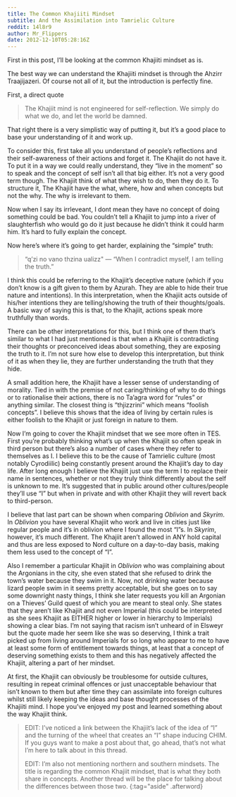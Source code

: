 ```yaml
---
title: The Common Khajiiti Mindset
subtitle: And the Assimilation into Tamrielic Culture
reddit: 14l8r9
author: Mr_Flippers
date: 2012-12-10T05:28:16Z
---
```


First in this post, I’ll be looking at the common Khajiiti mindset as is.

The best way we can understand the Khajiiti mindset is through the Ahzirr
Traajijazeri. Of course not all of it, but the introduction is perfectly fine.

First, a direct quote

> The Khajiit mind is not engineered for self-reflection. We simply do what we
> do, and let the world be damned.

That right there is a very simplistic way of putting it, but it’s a good place
to base your understanding of it and work up.

To consider this, first take all you understand of people’s reflections and
their self-awareness of their actions and forget it. The Khajiit do not have it.
To put it in a way we could really understand, they “live in the moment” so to
speak and the concept of self isn’t all that big either. It’s not a very good
term though. The Khajiit think of what they wish to do, then they do it. To
structure it, The Khajiit have the what, where, how and when concepts but not
the why. The why is irrelevant to them.

Now when I say its irrleveant, I dont mean they have no concept of doing
something could be bad. You couldn’t tell a Khajiit to jump into a river of
slaughterfish who would go do it just because he didn’t think it could harm him.
It’s hard to fully explain the concept.

Now here’s where it’s going to get harder, explaining the “simple” truth:

> “q’zi no vano thzina ualizz" — “When I contradict myself, I am telling the
> truth.”

I think this could be referring to the Khajiit’s deceptive nature (which if you
don’t know is a gift given to them by Azurah. They are able to hide their true
nature and intentions). In this interpretation, when the Khajiit acts outside of
his/her intentions they are telling/showing the truth of their thoughts/goals. A
basic way of saying this is that, to the Khajiit, actions speak more truthfully
than words.

There can be other interpretations for this, but I think one of them that’s
similar to what I had just mentioned is that when a Khajiit is contradicting
their thoughts or preconceived ideas about something, they are exposing the
truth to it. I’m not sure how else to develop this interpretation, but think of
it as when they lie, they are further understanding the truth that they hide.


A small addition here, the Khajiit have a lesser sense of understanding of
morality. Tied in with the premise of not caring/thinking of why to do things or
to rationalise their actions, there is no Ta’agra word for “rules” or anything
similar. The closest thing is “thjizzrini” which means “foolish concepts”. I
believe this shows that the idea of living by certain rules is either foolish to
the Khajiit or just foreign in nature to them.

Now I’m going to cover the Khajiit mindset that we see more often in TES. First
you’re probably thinking what’s up when the Khajiit so often speak in third
person but there’s also a number of cases where they refer to themselves as I. I
believe this to be the cause of Tamrielic culture (most notably Cyrodiilic)
being constantly present around the Khajiit’s day to day life. After long enough
I believe the Khajiit just use the term I to replace their name in sentences,
whether or not they truly think differently about the self is unknown to me.
It’s suggested that in public around other cultures/people they’ll use “I” but
when in private and with other Khajiit they will revert back to third-person.

I believe that last part can be shown when comparing *Oblivion* and *Skyrim*. In
*Oblivion* you have several Khajiit who work and live in cities just like
regular people and it’s in oblivion where I found the most “I”s. In *Skyrim*,
however, it’s much different. The Khajiit aren’t allowed in ANY hold capital and
thus are less exposed to Nord culture on a day-to-day basis, making them less
used to the concept of “I”.

Also I remember a particular Khajiit in *Oblivion* who was complaining about the
Argonians in the city, she even stated that she refused to drink the town’s
water because they swim in it. Now, not drinking water because lizard people
swim in it seems pretty acceptable, but she goes on to say some downright nasty
things, I think she later requests you kill an Argonian on a Thieves’ Guild
quest of which you are meant to steal only. She states that they aren’t like
Khajiit and not even Imperial (this could be interpreted as she sees Khajiit as
EITHER higher or lower in hierarchy to Imperials) showing a clear bias. I’m not
saying that racism isn’t unheard of in Elsweyr but the quote made her seem like
she was so deserving, I think a trait picked up from living around Imperials for
so long who appear to me to have at least some form of entitlement towards
things, at least that a concept of deserving something exists to them and this
has negatively affected the Khajiit, altering a part of her mindset.

At first, the Khajiit can obviously be troublesome for outside cultures,
resulting in repeat criminal offences or just unacceptable behaviour that isn’t
known to them but after time they can assimilate into foreign cultures whilst
still likely keeping the ideas and base thought processes of the Khajiiti mind.
I hope you’ve enjoyed my post and learned something about the way Khajiit think.

> EDIT: I’ve noticed a link between the Khajiit’s lack of the idea of “I” and
> the turning of the wheel that creates an “I” shape inducing CHIM. If you guys
> want to make a post about that, go ahead, that’s not what I’m here to talk
> about in this thread.
>
> EDIT: I’m also not mentioning northern and southern mindsets. The title is
> regarding the common Khajiit mindset, that is what they both share in
> concepts. Another thread will be the place for talking about the differences
> between those two.
{:tag="aside" .afterword}
